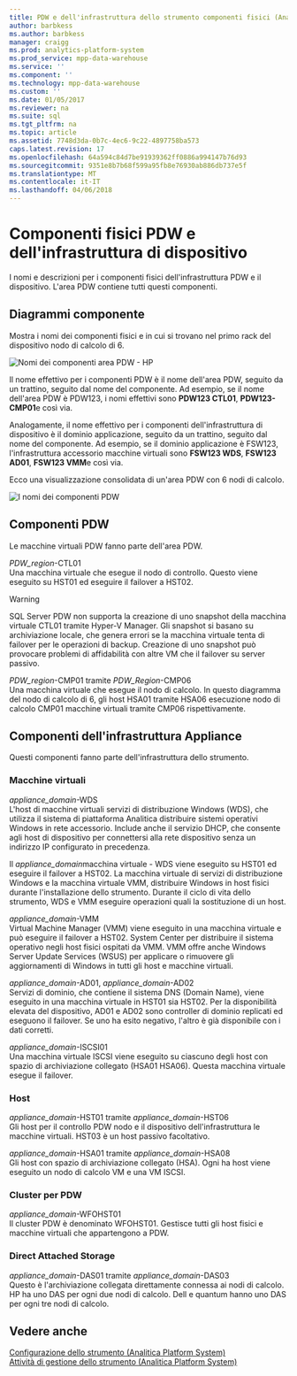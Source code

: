 ```yaml
---
title: PDW e dell'infrastruttura dello strumento componenti fisici (Analitica piattaforma sistema)
author: barbkess
ms.author: barbkess
manager: craigg
ms.prod: analytics-platform-system
ms.prod_service: mpp-data-warehouse
ms.service: ''
ms.component: ''
ms.technology: mpp-data-warehouse
ms.custom: ''
ms.date: 01/05/2017
ms.reviewer: na
ms.suite: sql
ms.tgt_pltfrm: na
ms.topic: article
ms.assetid: 7748d3da-0b7c-4ec6-9c22-4897758ba573
caps.latest.revision: 17
ms.openlocfilehash: 64a594c84d7be91939362ff0886a994147b76d93
ms.sourcegitcommit: 9351e8b7b68f599a95fb8e76930ab886db737e5f
ms.translationtype: MT
ms.contentlocale: it-IT
ms.lasthandoff: 04/06/2018
---
```

# <a name="pdw-and-appliance-fabric-physical-components"></a>Componenti fisici PDW e dell'infrastruttura di dispositivo
I nomi e descrizioni per i componenti fisici dell'infrastruttura PDW e il dispositivo. L'area PDW contiene tutti questi componenti.  
  
<!-- MISSING LINKS See also [HDInsight Physical Components &#40;Analytics Platform System&#41;](hdinsight-physical-components.md).  -->  
  
## <a name="diagrams"></a>Diagrammi componente  
Mostra i nomi dei componenti fisici e in cui si trovano nel primo rack del dispositivo nodo di calcolo di 6.  
  
![Nomi dei componenti area PDW - HP](./media/pdw-and-appliance-fabric-physical-components/APS_HW_ComponentNames-HP.png "APS_HW_ComponentNames HP")  
  
Il nome effettivo per i componenti PDW è il nome dell'area PDW, seguito da un trattino, seguito dal nome del componente. Ad esempio, se il nome dell'area PDW è PDW123, i nomi effettivi sono **PDW123 CTL01**, **PDW123-CMP01**e così via.  
  
Analogamente, il nome effettivo per i componenti dell'infrastruttura di dispositivo è il dominio applicazione, seguito da un trattino, seguito dal nome del componente. Ad esempio, se il dominio applicazione è FSW123, l'infrastruttura accessorio macchine virtuali sono **FSW123 WDS**, **FSW123 AD01**, **FSW123 VMM**e così via.  
  
Ecco una visualizzazione consolidata di un'area PDW con 6 nodi di calcolo.  
  
![I nomi dei componenti PDW](./media/pdw-and-appliance-fabric-physical-components/APS_HW_Names.png "APS_HW_Names")  
  
## <a name="pdw"></a>Componenti PDW  
Le macchine virtuali PDW fanno parte dell'area PDW.  
  
*PDW_region*-CTL01  
Una macchina virtuale che esegue il nodo di controllo. Questo viene eseguito su HST01 ed eseguire il failover a HST02.  
  
> [!WARNING]  
> SQL Server PDW non supporta la creazione di uno snapshot della macchina virtuale CTL01 tramite Hyper-V Manager. Gli snapshot si basano su archiviazione locale, che genera errori se la macchina virtuale tenta di failover per le operazioni di backup. Creazione di uno snapshot può provocare problemi di affidabilità con altre VM che il failover su server passivo.  
  
*PDW_region*-CMP01 tramite *PDW_Region*-CMP06  
Una macchina virtuale che esegue il nodo di calcolo. In questo diagramma del nodo di calcolo di 6, gli host HSA01 tramite HSA06 esecuzione nodo di calcolo CMP01 macchine virtuali tramite CMP06 rispettivamente.  
  
## <a name="fabric"></a>Componenti dell'infrastruttura Appliance  
Questi componenti fanno parte dell'infrastruttura dello strumento.  
  
### <a name="virtual-machines"></a>Macchine virtuali  
*appliance_domain*-WDS  
L'host di macchine virtuali servizi di distribuzione Windows (WDS), che utilizza il sistema di piattaforma Analitica distribuire sistemi operativi Windows in rete accessorio. Include anche il servizio DHCP, che consente agli host di dispositivo per connettersi alla rete dispositivo senza un indirizzo IP configurato in precedenza.  
  
Il *appliance_domain*macchina virtuale - WDS viene eseguito su HST01 ed eseguire il failover a HST02. La macchina virtuale di servizi di distribuzione Windows e la macchina virtuale VMM, distribuire Windows in host fisici durante l'installazione dello strumento. Durante il ciclo di vita dello strumento, WDS e VMM eseguire operazioni quali la sostituzione di un host.  
  
*appliance_domain*-VMM  
Virtual Machine Manager (VMM) viene eseguito in una macchina virtuale e può eseguire il failover a HST02. System Center per distribuire il sistema operativo negli host fisici ospitati da VMM. VMM offre anche Windows Server Update Services (WSUS) per applicare o rimuovere gli aggiornamenti di Windows in tutti gli host e macchine virtuali.  
  
*appliance_domain*-AD01, *appliance_domain*-AD02  
Servizi di dominio, che contiene il sistema DNS (Domain Name), viene eseguito in una macchina virtuale in HST01 sia HST02. Per la disponibilità elevata del dispositivo, AD01 e AD02 sono controller di dominio replicati ed eseguono il failover. Se uno ha esito negativo, l'altro è già disponibile con i dati corretti.  
  
*appliance_domain*-ISCSI01  
Una macchina virtuale ISCSI viene eseguito su ciascuno degli host con spazio di archiviazione collegato (HSA01 HSA06). Questa macchina virtuale esegue il failover.  
  
### <a name="hosts"></a>Host  
*appliance_domain*-HST01 tramite *appliance_domain*-HST06  
Gli host per il controllo PDW nodo e il dispositivo dell'infrastruttura le macchine virtuali. HST03 è un host passivo facoltativo.  
  
*appliance_domain*-HSA01 tramite *appliance_domain*-HSA08  
Gli host con spazio di archiviazione collegato (HSA). Ogni ha host viene eseguito un nodo di calcolo VM e una VM ISCSI.  
  
### <a name="cluster-for-pdw"></a>Cluster per PDW  
*appliance_domain*-WFOHST01  
Il cluster PDW è denominato WFOHST01. Gestisce tutti gli host fisici e macchine virtuali che appartengono a PDW.  
  
### <a name="direct-attached-storage"></a>Direct Attached Storage  
*appliance_domain*-DAS01 tramite *appliance_domain*-DAS03  
Questo è l'archiviazione collegata direttamente connessa ai nodi di calcolo. HP ha uno DAS per ogni due nodi di calcolo. Dell e quantum hanno uno DAS per ogni tre nodi di calcolo.  
  
## <a name="see-also"></a>Vedere anche  
<!-- MISSING LINKS [Hardware Configurations &#40;Analytics Platform System&#41;](../architecture/hardware-configurations.md)  -->  
[Configurazione dello strumento &#40;Analitica Platform System&#41;](appliance-configuration.md)  
[Attività di gestione dello strumento &#40;Analitica Platform System&#41;](appliance-management-tasks.md)  
  
